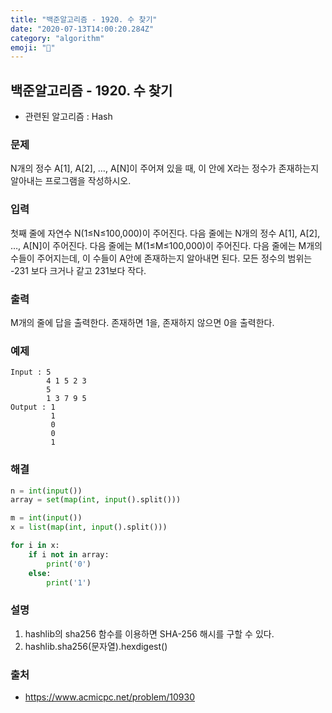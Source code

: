 ```yaml
---
title: "백준알고리즘 - 1920. 수 찾기"
date: "2020-07-13T14:00:20.284Z"
category: "algorithm"
emoji: "🤗"
---
```


## 백준알고리즘 - 1920. 수 찾기

- 관련된 알고리즘 : Hash

### 문제

N개의 정수 A[1], A[2], …, A[N]이 주어져 있을 때, 이 안에 X라는 정수가 존재하는지 알아내는 프로그램을 작성하시오.

### 입력

첫째 줄에 자연수 N(1≤N≤100,000)이 주어진다. 다음 줄에는 N개의 정수 A[1], A[2], …, A[N]이 주어진다. 다음 줄에는 M(1≤M≤100,000)이 주어진다. 다음 줄에는 M개의 수들이 주어지는데, 이 수들이 A안에 존재하는지 알아내면 된다. 모든 정수의 범위는 -231 보다 크거나 같고 231보다 작다.

### 출력

M개의 줄에 답을 출력한다. 존재하면 1을, 존재하지 않으면 0을 출력한다.

### 예제

```
Input : 5
        4 1 5 2 3
        5
        1 3 7 9 5
Output : 1
         1
         0
         0
         1
```

### 해결

```python
n = int(input())
array = set(map(int, input().split()))

m = int(input())
x = list(map(int, input().split()))

for i in x:
    if i not in array:
        print('0')
    else:
        print('1')
```

### 설명

1. hashlib의 sha256 함수를 이용하면 SHA-256 해시를 구할 수 있다.
2. hashlib.sha256(문자열).hexdigest()

### 출처

- https://www.acmicpc.net/problem/10930

